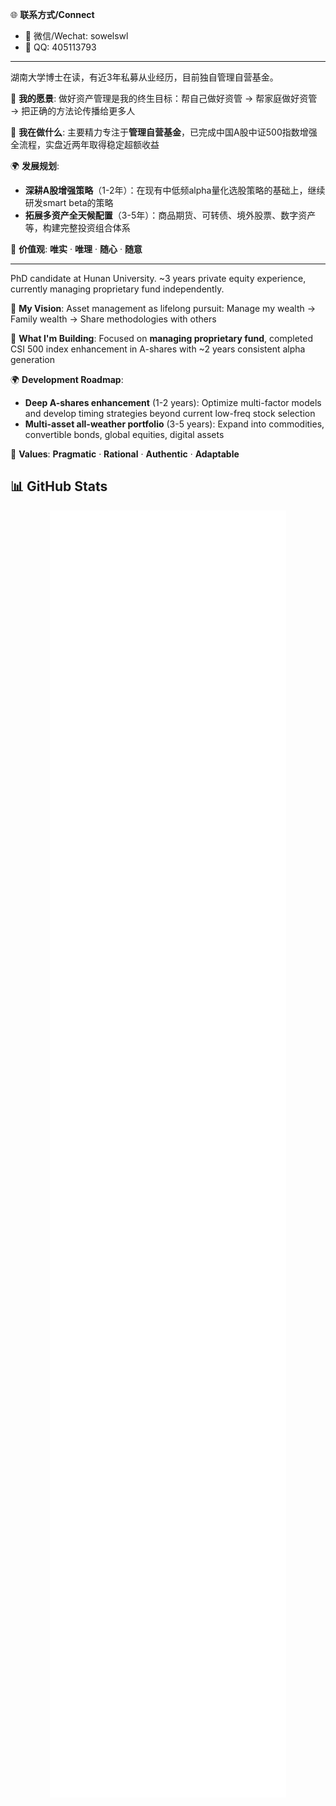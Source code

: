 🌐 **联系方式/Connect**
- 💬 微信/Wechat: sowelswl
- 📱 QQ: 405113793
---

湖南大学博士在读，有近3年私募从业经历，目前独自管理自营基金。

🎯 **我的愿景**: 做好资产管理是我的终生目标：帮自己做好资管 → 帮家庭做好资管 → 把正确的方法论传播给更多人

🚀 **我在做什么**: 主要精力专注于**管理自营基金**，已完成中国A股中证500指数增强全流程，实盘近两年取得稳定超额收益

🌍 **发展规划**:
- **深耕A股增强策略**（1-2年）：在现有中低频alpha量化选股策略的基础上，继续研发smart beta的策略
- **拓展多资产全天候配置**（3-5年）：商品期货、可转债、境外股票、数字资产等，构建完整投资组合体系

💭 **价值观**: **唯实** · **唯理** · **随心** · **随意**

---

PhD candidate at Hunan University. ~3 years private equity experience, currently managing proprietary fund independently.

🎯 **My Vision**: Asset management as lifelong pursuit: Manage my wealth → Family wealth → Share methodologies with others

🚀 **What I'm Building**: Focused on **managing proprietary fund**, completed CSI 500 index enhancement in A-shares with ~2 years consistent alpha generation

🌍 **Development Roadmap**:
- **Deep A-shares enhancement** (1-2 years): Optimize multi-factor models and develop timing strategies beyond current low-freq stock selection
- **Multi-asset all-weather portfolio** (3-5 years): Expand into commodities, convertible bonds, global equities, digital assets

💭 **Values**: **Pragmatic** · **Rational** · **Authentic** · **Adaptable**



## 📊 GitHub Stats

<div align="center">

<!-- 📊 综合统计图表（包含三维贡献日历和多种插件） -->
<img src="https://raw.githubusercontent.com/sowelswl/sowelswl/main/metrics.svg" alt="GitHub Metrics" width="75%"/>


</div>